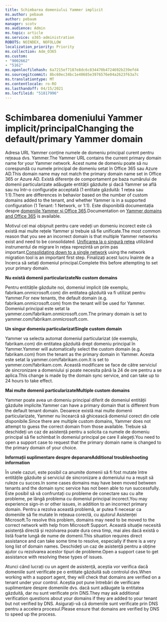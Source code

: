 ```yaml
---
title: Schimbarea domeniului Yammer implicit
ms.author: pebaum
author: pebaum
manager: scotv
ms.audience: Admin
ms.topic: article
ms.service: o365-administration
ROBOTS: NOINDEX, NOFOLLOW
localization_priority: Priority
ms.collection: Adm_O365
ms.custom:
- "9002662"
- "5162"
ms.openlocfilehash: 6a7215ef7187e8dc6c834470b4724692b239efd4
ms.sourcegitcommit: 8bc60ec34bc1e40685e3976576e04a2623f63a7c
ms.translationtype: MT
ms.contentlocale: ro-RO
ms.lasthandoff: 04/15/2021
ms.locfileid: "51817996"
---
```

# <a name="changing-the-defaultprimary-yammer-domain"></a><span data-ttu-id="07c3a-102">Schimbarea domeniului Yammer implicit/principal</span><span class="sxs-lookup"><span data-stu-id="07c3a-102">Changing the default/primary Yammer domain</span></span>

<span data-ttu-id="07c3a-103">Adresa URL Yammer conține numele de domeniu principal curent pentru rețeaua dvs. Yammer.</span><span class="sxs-lookup"><span data-stu-id="07c3a-103">The Yammer URL contains the current primary domain name for your Yammer network.</span></span> <span data-ttu-id="07c3a-104">Acest nume de domeniu poate să nu corespundă cu numele principal de domeniu setat în Office 365 sau Azure AD.</span><span class="sxs-lookup"><span data-stu-id="07c3a-104">This domain name may not match the primary domain name set in Office 365 or Azure AD.</span></span> <span data-ttu-id="07c3a-105">Există diferențe de comportament pe baza numărului de domenii particularizate adăugate entității găzduite și dacă Yammer se află sau nu într-o configurație acceptată (1 entitate găzduită: 1 rețea sau 1:1).</span><span class="sxs-lookup"><span data-stu-id="07c3a-105">There are differences in behavior based on the number of custom domains added to the tenant, and whether Yammer is in a supported configuration (1 Tenant: 1 Network, or 1:1).</span></span> <span data-ttu-id="07c3a-106">Este disponibilă documentația despre [domeniile Yammer și Office 365](https://docs.microsoft.com/yammer/configure-your-yammer-network/manage-yammer-domains).</span><span class="sxs-lookup"><span data-stu-id="07c3a-106">Documentation on [Yammer domains and Office 365](https://docs.microsoft.com/yammer/configure-your-yammer-network/manage-yammer-domains) is available.</span></span>

<span data-ttu-id="07c3a-107">Motivul cel mai obișnuit pentru care vedeți un domeniu incorect este că există mai multe rețele Yammer și trebuie să fie unificate.</span><span class="sxs-lookup"><span data-stu-id="07c3a-107">The most common reason that you see an incorrect domain is that multiple Yammer networks exist and need to be consolidated.</span></span> <span data-ttu-id="07c3a-108">[Unificarea la o singură rețea](https://docs.microsoft.com/yammer/configure-your-yammer-network/consolidate-multiple-yammer-networks) utilizând instrumentul de migrare în rețea reprezintă un prim pas important.</span><span class="sxs-lookup"><span data-stu-id="07c3a-108">[Consolidating down to a single network](https://docs.microsoft.com/yammer/configure-your-yammer-network/consolidate-multiple-yammer-networks) using the network migration tool is an important first step.</span></span> <span data-ttu-id="07c3a-109">Finalizați acest lucru înainte de a încerca să setați domeniul principal.</span><span class="sxs-lookup"><span data-stu-id="07c3a-109">Complete this before attempting to set your primary domain.</span></span>

<span data-ttu-id="07c3a-110">**Nu există domenii particularizate**</span><span class="sxs-lookup"><span data-stu-id="07c3a-110">**No custom domains**</span></span>

<span data-ttu-id="07c3a-111">Pentru entitățile găzduite noi, domeniul implicit (de exemplu, fabrikam.onmicrosoft.com) din entitatea găzduită va fi utilizat pentru Yammer.</span><span class="sxs-lookup"><span data-stu-id="07c3a-111">For new tenants, the default domain (e.g. fabrikam.onmicrosoft.com) from the tenant will be used for Yammer.</span></span> <span data-ttu-id="07c3a-112">Domeniul principal este setat la yammer.com/fabrikam.onmicrosoft.com.</span><span class="sxs-lookup"><span data-stu-id="07c3a-112">The primary domain is set to yammer.com/fabrikam.onmicrosoft.com.</span></span>

<span data-ttu-id="07c3a-113">**Un singur domeniu particularizat**</span><span class="sxs-lookup"><span data-stu-id="07c3a-113">**Single custom domain**</span></span>

<span data-ttu-id="07c3a-114">Yammer va selecta automat domeniul particularizat (de exemplu, fabrikam.com) din entitatea găzduită drept domeniu principal în Yammer.</span><span class="sxs-lookup"><span data-stu-id="07c3a-114">Yammer will automatically select the custom domain (e.g. fabrikam.com) from the tenant as the primary domain in Yammer.</span></span> <span data-ttu-id="07c3a-115">Acesta este setat la yammer.com/fabrikam.com.</span><span class="sxs-lookup"><span data-stu-id="07c3a-115">It is set to yammer.com/fabrikam.com.</span></span> <span data-ttu-id="07c3a-116">Această modificare se face de către serviciul de sincronizare a domeniului și poate necesita până la 24 de ore pentru a se aplica.</span><span class="sxs-lookup"><span data-stu-id="07c3a-116">This change is made by the domain sync service, and can take up to 24 hours to take effect.</span></span>

<span data-ttu-id="07c3a-117">**Mai multe domenii particularizate**</span><span class="sxs-lookup"><span data-stu-id="07c3a-117">**Multiple custom domains**</span></span>

<span data-ttu-id="07c3a-118">Yammer poate avea un domeniu principal diferit de domeniul entității găzduite implicite.</span><span class="sxs-lookup"><span data-stu-id="07c3a-118">Yammer can have a primary domain that is different from the default tenant domain.</span></span> <span data-ttu-id="07c3a-119">Deoarece există mai multe domenii particularizate, Yammer nu încearcă să ghicească domeniul corect din cele disponibile.</span><span class="sxs-lookup"><span data-stu-id="07c3a-119">Since there are multiple custom domains, Yammer does not attempt to guess the correct domain from those available.</span></span> <span data-ttu-id="07c3a-120">Trebuie să deschideți un caz de asistență pentru a solicita ca numele de domeniu principal să fie schimbat în domeniul principal pe care îl alegeți.</span><span class="sxs-lookup"><span data-stu-id="07c3a-120">You need to open a support case to request that the primary domain name is changed to the primary domain of your choice.</span></span>

<span data-ttu-id="07c3a-121">**Informații suplimentare despre depanare**</span><span class="sxs-lookup"><span data-stu-id="07c3a-121">**Additional troubleshooting information**</span></span>

<span data-ttu-id="07c3a-122">În unele cazuri, este posibil ca anumite domenii să fi fost mutate între entitățile găzduite și serviciul de sincronizare a domeniului nu a reușit să ruleze cu succes.</span><span class="sxs-lookup"><span data-stu-id="07c3a-122">In some cases domains may have been moved between tenants and the domain sync service has not been able to run successfully.</span></span> <span data-ttu-id="07c3a-123">Este posibil să vă confruntați cu probleme de conectare sau cu alte probleme, pe lângă problema cu domeniul principal incorect.</span><span class="sxs-lookup"><span data-stu-id="07c3a-123">You may experience sign-in or other issues, in addition to an incorrect primary domain.</span></span> <span data-ttu-id="07c3a-124">Pentru a rezolva această problemă, ar putea fi necesar ca domeniile să fie mutate în rețeaua corectă, cu ajutorul Asistenței Microsoft.</span><span class="sxs-lookup"><span data-stu-id="07c3a-124">To resolve this problem, domains may need to be moved to the correct network with help from Microsoft Support.</span></span> <span data-ttu-id="07c3a-125">Această situație necesită asistență directă și rezolvarea poate dura ceva timp, mai ales dacă există o listă foarte lungă de nume de domenii.</span><span class="sxs-lookup"><span data-stu-id="07c3a-125">This situation requires direct assistance and can take some time to resolve, especially if there is a very long list of domain names.</span></span> <span data-ttu-id="07c3a-126">Deschideți un caz de asistență pentru a obține ajutor cu rezolvarea acestor tipuri de probleme.</span><span class="sxs-lookup"><span data-stu-id="07c3a-126">Open a support case to get assistance with resolving these types of issues.</span></span>

<span data-ttu-id="07c3a-127">Atunci când lucrați cu un agent de asistență, aceștia vor verifica dacă domeniile sunt verificate pe o entitate găzduită sub controlul dvs.</span><span class="sxs-lookup"><span data-stu-id="07c3a-127">When working with a support agent, they will check that domains are verified on a tenant under your control.</span></span> <span data-ttu-id="07c3a-128">Aceștia pot pune întrebări de verificare suplimentare despre domeniile dvs. dacă sunt adăugate la entitatea găzduită, dar nu sunt verificate prin DNS.</span><span class="sxs-lookup"><span data-stu-id="07c3a-128">They may ask additional verification questions about your domains if they are added to your tenant but not verified by DNS.</span></span> <span data-ttu-id="07c3a-129">Asigurați-vă că domeniile sunt verificate prin DNS pentru a accelera procesul.</span><span class="sxs-lookup"><span data-stu-id="07c3a-129">Please ensure that domains are verified by DNS to speed up the process.</span></span>
